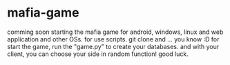 # mafia-game
comming soon
starting the mafia game for android, windows, linux and web application and other OSs.
for use scripts. 
git clone and ... you know :D
for start the game, run the "game.py" to create your databases.
and with your client, you can choose your side in random function!
good luck.
